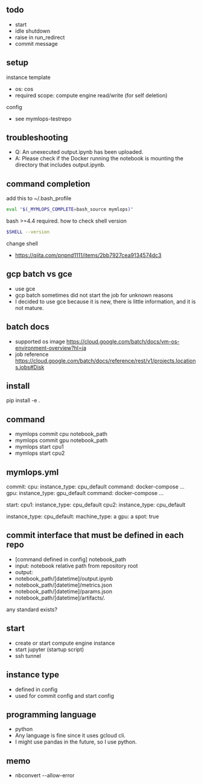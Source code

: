 
## todo

- start
- idle shutdown
- raise in run_redirect
- commit message

## setup

instance template

- os: cos
- required scope: compute engine read/write (for self deletion)

config

- see mymlops-testrepo

## troubleshooting

- Q: An unexecuted output.ipynb has been uploaded.
- A: Please check if the Docker running the notebook is mounting the directory that includes output.ipynb.

## command completion

add this to ~/.bash_profile

```bash
eval "$(_MYMLOPS_COMPLETE=bash_source mymlops)"
```

bash >=4.4 required. how to check shell version

```bash
$SHELL --version
```

change shell

- https://qiita.com/pnpnd1111/items/2bb7927cea9134574dc3

## gcp batch vs gce

- use gce
- gcp batch sometimes did not start the job for unknown reasons
- I decided to use gce because it is new, there is little information, and it is not mature.

## batch docs

- supported os image https://cloud.google.com/batch/docs/vm-os-environment-overview?hl=ja
- job reference https://cloud.google.com/batch/docs/reference/rest/v1/projects.locations.jobs#Disk

## install

pip install  -e .

## command

- mymlops commit cpu notebook_path
- mymlops commit gpu notebook_path
- mymlops start cpu1
- mymlops start cpu2

## mymlops.yml

commit:
  cpu:
    instance_type: cpu_default
    command: docker-compose ...
  gpu:
    instance_type: gpu_default
    command: docker-compose ...

start:
  cpu1:
    instance_type: cpu_default
  cpu2:
    instance_type: cpu_default

instance_type:
  cpu_default:
    machine_type: a
    gpu: a
    spot: true

## commit interface that must be defined in each repo

- [command defined in config] notebook_path
- input: notebook relative path from repository root
- output:
- notebook_path/[datetime]/output.ipynb
- notebook_path/[datetime]/metrics.json
- notebook_path/[datetime]/params.json
- notebook_path/[datetime]/artifacts/*.*

any standard exists?

## start

- create or start compute engine instance
- start jupyter (startup script)
- ssh tunnel

## instance type

- defined in config
- used for commit config and start config

## programming language

- python
- Any language is fine since it uses gcloud cli.
- I might use pandas in the future, so I use python.

## memo

- nbconvert --allow-error
